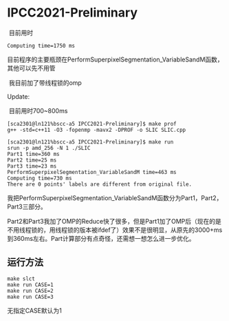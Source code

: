 # IPCC2021-Preliminary

​	目前用时
```plain
Computing time=1750 ms
```

​	目前程序的主要瓶颈在PerformSuperpixelSegmentation_VariableSandM函数，其他可以先不用管

​	我目前加了带线程锁的omp



Update:

​	目前用时700~800ms

```
[sca2301@ln121%bscc-a5 IPCC2021-Preliminary]$ make prof
g++ -std=c++11 -O3 -fopenmp -mavx2 -DPROF -o SLIC SLIC.cpp

[sca2301@ln121%bscc-a5 IPCC2021-Preliminary]$ make run
srun -p amd_256 -N 1 ./SLIC
Part1 time=360 ms
Part2 time=25 ms
Part3 time=23 ms
PerformSuperpixelSegmentation_VariableSandM time=463 ms
Computing time=730 ms
There are 0 points' labels are different from original file.
```

​	我把PerformSuperpixelSegmentation_VariableSandM函数分为Part1，Part2，Part3三部分。

​	Part2和Part3我加了OMP的Reduce快了很多，但是Part1加了OMP后（现在的是不用线程锁的，用线程锁的版本被ifdef了）效果不是很明显，从原先的3000+ms到360ms左右。Part计算部分有点奇怪，还需想一想怎么进一步优化。

## 运行方法

```
make slct
make run CASE=1
make run CASE=2
make run CASE=3
```
 
无指定CASE默认为1  